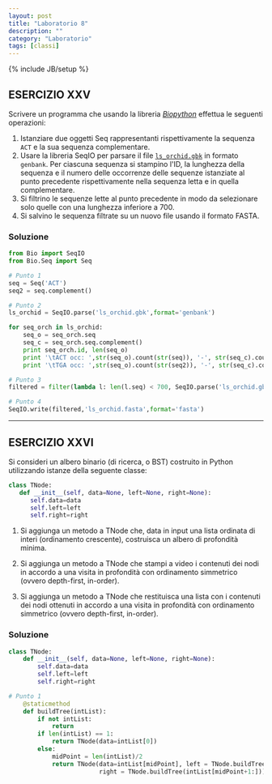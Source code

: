 ```yaml
---
layout: post
title: "Laboratorio 8"
description: ""
category: "Laboratorio"
tags: [classi]
---
```

{% include JB/setup %}
<script type="text/javascript" src="http://cdn.mathjax.org/mathjax/latest/MathJax.js?config=TeX-AMS-MML_HTMLorMML"></script>

## ESERCIZIO XXV

Scrivere un programma che usando la libreria [*Biopython*](http://biopython.org/wiki/Documentation) effettua le seguenti operazioni:

1. Istanziare due oggetti Seq rappresentanti rispettivamente la sequenza `ACT` e la sua sequenza complementare.
2. Usare la libreria SeqIO per parsare il file [`ls_orchid.gbk`](../../../../python/ls_orchid.gbk) in formato `genbank`. Per ciascuna sequenza si stampino l'ID,
    la lunghezza della sequenza e il numero delle occorrenze delle sequenze istanziate al punto precedente rispettivamente nella
    sequenza letta e in quella complementare.
3. Si filtrino le sequenze lette al punto precedente in modo da selezionare solo quelle con una lunghezza inferiore a 700.
4. Si salvino le sequenza filtrate su un nuovo file usando il formato FASTA.

### Soluzione

```python
from Bio import SeqIO
from Bio.Seq import Seq

# Punto 1
seq = Seq('ACT')
seq2 = seq.complement()

# Punto 2
ls_orchid = SeqIO.parse('ls_orchid.gbk',format='genbank')

for seq_orch in ls_orchid:
    seq_o = seq_orch.seq
    seq_c = seq_orch.seq.complement()
    print seq_orch.id, len(seq_o)
    print '\tACT occ: ',str(seq_o).count(str(seq)), '-', str(seq_c).count(str(seq))
    print '\tTGA occ: ',str(seq_o).count(str(seq2)), '-', str(seq_c).count(str(seq2))

# Punto 3
filtered = filter(lambda l: len(l.seq) < 700, SeqIO.parse('ls_orchid.gbk',format='genbank'))

# Punto 4
SeqIO.write(filtered,'ls_orchid.fasta',format='fasta')
```

---
## ESERCIZIO XXVI

Si consideri un albero binario (di ricerca, o BST) costruito in Python utilizzando istanze della seguente classe:

```python
class TNode:
   def __init__(self, data=None, left=None, right=None):
      self.data=data
      self.left=left
      self.right=right
```
1. Si aggiunga un metodo a TNode che, data in input una lista ordinata di interi (ordinamento crescente), costruisca un albero di
    profondità  minima.

2. Si aggiunga un metodo a TNode che stampi a video i contenuti dei nodi in accordo a una visita in profondità
  con ordinamento simmetrico (ovvero depth-first, in-order).

3. Si aggiunga un metodo a TNode che restituisca una lista con i contenuti dei nodi ottenuti in accordo a una visita
    in profondità con ordinamento simmetrico (ovvero depth-first, in-order).


### Soluzione

```python
class TNode:
    def __init__(self, data=None, left=None, right=None):
        self.data=data
        self.left=left
        self.right=right

# Punto 1    
    @staticmethod   
    def buildTree(intList):
        if not intList:
            return
        if len(intList) == 1:
            return TNode(data=intList[0])
        else:
            midPoint = len(intList)/2
            return TNode(data=intList[midPoint], left = TNode.buildTree(intList[:midPoint]),
                         right = TNode.buildTree(intList[midPoint+1:]))

```
<!---
```python
# Punto 2
    def printTree(self):
        if self.left:
            self.left.printTree()
        print self.data,
        if self.right:
            self.right.printTree()
# Punto 3
    def treeToList(self, outlist=None):
        if not outlist:
            outlist = []
        if self.left:
            self.left.treeToList(outlist)
        outlist.append(self.data)
        if self.right:
            self.right.treeToList(outlist)
        return outlist

lista_nodi = [4,10,12,15,18,22,24,25,31,35,44,50,66,70,90]
myTree = TNode.buildTree(lista_nodi)

myTree.printTree()
print myTree.treeToList()
```
--->